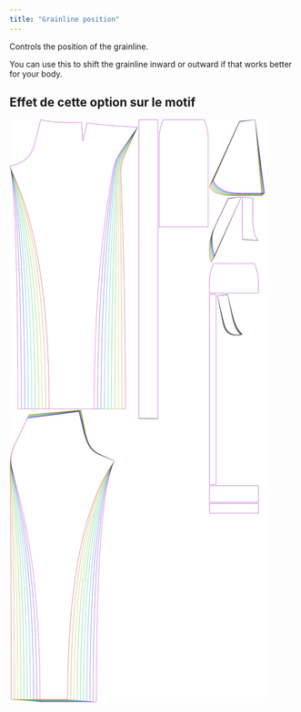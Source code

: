 ```yaml
---
title: "Grainline position"
---
```


Controls the position of the grainline.

You can use this to shift the grainline inward or outward if that works better for your body.

## Effet de cette option sur le motif

![Cette image montre l'effet de cette option en superposant plusieurs variantes qui ont une valeur différente pour cette option](charlie_grainlineposition_sample.svg "Effet de cette option sur le modèle")
